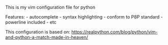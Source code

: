 This is my vim configuration file for python

Features: - autocomplete
	  - syntax highlighting
          - conform to P8P standard
          - powerline included
          - etc

This configuration is based on: https://realpython.com/blog/python/vim-and-python-a-match-made-in-heaven/

<p align="center">
  <https://github.com/abkoesdw/vim/blob/master/vim_ss.png />
</p>


